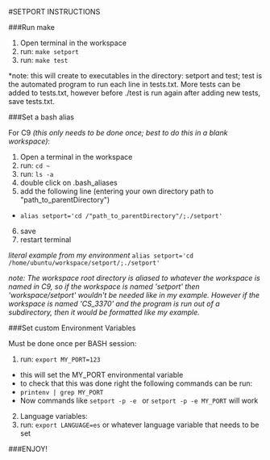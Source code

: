 #SETPORT INSTRUCTIONS

###Run make

1. Open terminal in the workspace
2. run: ```make setport```
3. run: ```make test```

*note: this will create to executables in the directory: setport and test; test is the 
automated program to run each line in tests.txt. More tests can be added to tests.txt,
however before ./test is run again after adding new tests, save tests.txt.

###Set a bash alias

For C9 *(this only needs to be done once; best to do this in a blank workspace)*:

1. Open a terminal in the workspace
2. run: ```cd ~```
3. run: ```ls -a```
4. double click on .bash_aliases
5. add the following line (entering your own directory path to "path\_to\_parentDirectory") 
  * ```alias setport='cd /"path_to_parentDirectory"/;./setport'```
6. save 
7. restart terminal
    
*literal example from my environment* ```alias setport='cd /home/ubuntu/workspace/setport/;./setport'```

*note: The workspace root directory is aliased to whatever the workspace is named in C9,
so if the workspace is named 'setport' then 'workspace/setport' wouldn't be needed like in
my example. However if the workspace is named 'CS_3370' and the program is run out of a subdirectory,
then it would be formatted like my example.*

###Set custom Environment Variables

Must be done once per BASH session:

1. run: ```export MY_PORT=123```
  * this will set the MY\_PORT environmental variable
  * to check that this was done right the following commands can be run:
  * ```printenv | grep MY_PORT```
  * Now commands like ```setport -p -e ``` or ```setport -p -e MY_PORT``` will work

2. Language variables:
3. run: ```export LANGUAGE=es``` or whatever language variable that needs to be set

###ENJOY!